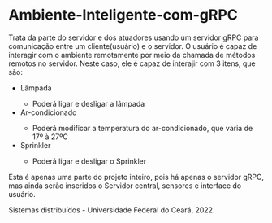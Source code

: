 # Ambiente-Inteligente-com-gRPC
Trata da parte do servidor e dos atuadores usando um servidor gRPC para comunicação entre um cliente(usuário) e o servidor.
O usuário é capaz de interagir com o ambiente remotamente por meio da chamada de métodos remotos no servidor. Neste caso, ele é capaz de interajir com 3 itens, que são: 
<ul>
  <li>Lâmpada</li>
    <ul><li>Poderá ligar e desligar a lâmpada</ul></li>
  <li>Ar-condicionado</li>
    <ul><li>Poderá modificar a temperatura do ar-condicionado, que varia de 17º à 27ºC</ul></li>
  <li>Sprinkler</li>
    <ul><li>Poderá ligar e desligar o Sprinkler</ul></li>
</ul>

Esta é apenas uma parte do projeto inteiro, pois há apenas o servidor gRPC, mas ainda serão inseridos o Servidor central, sensores e interface do usuário.

Sistemas distribuídos - Universidade Federal do Ceará, 2022.
  
